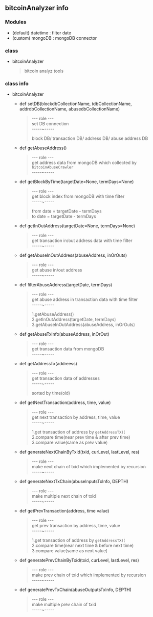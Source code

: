 ## bitcoinAnalyzer info

### Modules
- (default) datetime : filter date
- (custom) mongoDB : mongoDB connector

### class

- bitcoinAnalyzer  
    >bitcoin analyz tools

### class info
- bitcoinAnalyzer  
    * def setDB(blockdbCollectionName, tdbCollectionName, addrdbCollectionName, abusedbCollectionName)  
        > --- role ---  
        > set DB connection  
        > -----~-----
        >    
        > block DB/ transaction DB/ address DB/ abuse address DB  

    * def getAbuseAddress()  
        > --- role ---  
        > get address data from mongoDB which collected by `bitcoinAbuseCrawler`  
        > -----~-----

    * def getBlockByTime(targetDate=None, termDays=None)  
        > --- role ---  
        > get block index from mongoDB with time filter    
        > -----~-----
        >  
        > from date = targetDate - termDays  
        > to date = targetDate - termDays  

    * def getInOutAddress(targetDate=None, termDays=None)  
        > --- role ---  
        > get transaction in/out address data with time filter  
        > -----~-----

    * def getAbuseInOutAddress(abuseAddress, inOrOuts)  
        > --- role ---  
        > get abuse in/out address  
        > -----~-----

    * def filterAbuseAddress(targetDate, termDays)  
        > --- role ---  
        > get abuse address in transaction data with time filter  
        > -----~-----
        > 
        > 1.getAbuseAddress()  
        > 2.getInOutAddress(targetDate, termDays)  
        > 3.getAbuseInOutAddress(abuseAddress, inOrOuts)  

    * def getAbuseTxInfo(abuseAddress, inOrOut)  
        > --- role ---  
        > get transaction data from mongoDB   
        > -----~-----  

    * def getAddressTx(addreess)  
        > --- role ---  
        > get transaction data of addresses  
        > -----~-----  
        > 
        > sorted by time(old)  

    * def getNextTransaction(address, time, value)  
        > --- role ---  
        > get next transaction by address, time, value  
        > -----~-----
        > 
        > 1.get transaction of address by `getAddressTX()`  
        > 2.compare time(near prev time & after prev time)  
        > 3.compare value(same as prev value)  

    * def generateNextChainByTxid(txid, curLevel, lastLevel, res)  
        > --- role ---  
        > make next chain of txid which implemented by recursion  
        > -----~-----  

    * def generateNextTxChain(abuseInputsTxInfo, DEPTH)  
        > --- role ---  
        > make multiple next chain of txid  
        > -----~-----

    * def getPrevTransaction(address, time value)  
        > --- role ---  
        > get prev transaction by address, time, value    
        > -----~-----  
        >  
        > 1.get transaction of address by `getAddressTX()`  
        > 2.compare time(near next time & before next time)  
        > 3.compare value(same as next value)  

    * def generatePrevChainByTxid(txid, curLevel, lastLevel, res)  
        > --- role ---  
        > make prev chain of txid which implemented by recursion  
        > -----~-----   

    * def generatePrevTxChain(abuseOutputsTxInfo, DEPTH)  
        > --- role ---  
        > make multiple prev chain of txid  
        > -----~-----  